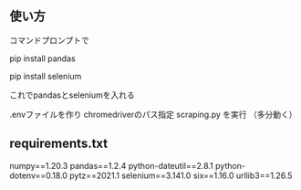 ## 使い方

コマンドプロンプトで

pip install pandas

pip install selenium

これでpandasとseleniumを入れる

.envファイルを作り
chromedriverのパス指定
scraping.py を実行
（多分動く）



## requirements.txt

numpy==1.20.3
pandas==1.2.4
python-dateutil==2.8.1
python-dotenv==0.18.0
pytz==2021.1
selenium==3.141.0
six==1.16.0
urllib3==1.26.5
